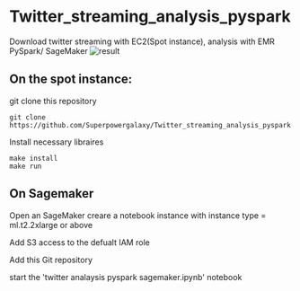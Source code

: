 # Twitter_streaming_analysis_pyspark
Download twitter streaming with EC2(Spot instance), analysis with EMR PySpark/ SageMaker
![result](https://user-images.githubusercontent.com/8799320/80146403-c9ba6c00-857f-11ea-9609-cd668ba7c93b.png)

## On the spot instance:

git clone this repository

    git clone https://github.com/Superpowergalaxy/Twitter_streaming_analysis_pyspark

Install necessary libraires

    make install
    make run

## On Sagemaker
Open an SageMaker creare a notebook instance with 
    instance type = ml.t2.2xlarge or above

Add S3 access to the defualt IAM role

Add this Git repository

start the 'twitter analaysis pyspark sagemaker.ipynb' notebook 


